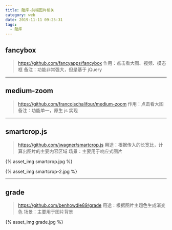 ```yaml
---
title: 酷库-前端图片相关
category: web
date: 2019-11-11 09:25:31
tags:
  - 酷库
---
```


## fancybox
> https://github.com/fancyapps/fancybox
> 作用：点击看大图、视频、模态框
> 备注：功能非常强大，但是基于 jQuery

----------------------------------------

## medium-zoom
> https://github.com/francoischalifour/medium-zoom
> 作用：点击看大图
> 备注：功能单一，原生 js 实现

----------------------------------------

## smartcrop.js
> https://github.com/jwagner/smartcrop.js
> 用途：根据传入的长宽比，计算出图片的主要内容区域
> 场景：主要用于响应式图片

{% asset_img smartcrop.jpg %}


{% asset_img smartcrop-2.jpg %}

----------------------------------------

## grade
> https://github.com/benhowdle89/grade
> 用途：根据图片主题色生成渐变色
> 场景：主要用于图片背景

{% asset_img grade.jpg %}